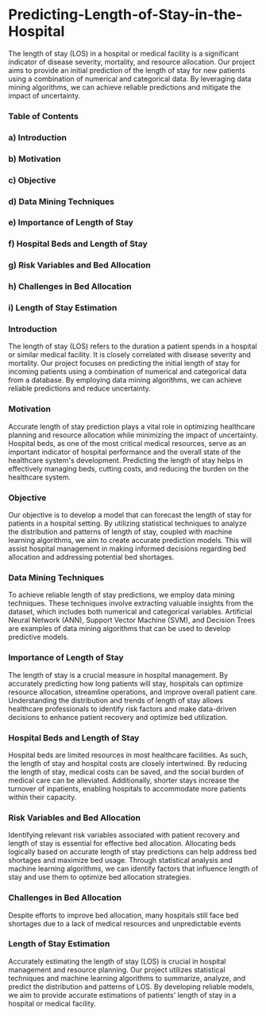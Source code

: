 # Predicting-Length-of-Stay-in-the-Hospital

The length of stay (LOS) in a hospital or medical facility is a significant indicator of disease severity, mortality, and resource allocation. Our project aims to provide an initial prediction of the length of stay for new patients using a combination of numerical and categorical data. By leveraging data mining algorithms, we can achieve reliable predictions and mitigate the impact of uncertainty.

### Table of Contents

### a) Introduction

### b) Motivation

### c) Objective
### d) Data Mining Techniques
### e) Importance of Length of Stay
### f) Hospital Beds and Length of Stay
### g) Risk Variables and Bed Allocation
### h) Challenges in Bed Allocation
### i) Length of Stay Estimation


### Introduction
The length of stay (LOS) refers to the duration a patient spends in a hospital or similar medical facility. It is closely correlated with disease severity and mortality. Our project focuses on predicting the initial length of stay for incoming patients using a combination of numerical and categorical data from a database. By employing data mining algorithms, we can achieve reliable predictions and reduce uncertainty.

### Motivation
Accurate length of stay prediction plays a vital role in optimizing healthcare planning and resource allocation while minimizing the impact of uncertainty. Hospital beds, as one of the most critical medical resources, serve as an important indicator of hospital performance and the overall state of the healthcare system's development. Predicting the length of stay helps in effectively managing beds, cutting costs, and reducing the burden on the healthcare system.

### Objective
Our objective is to develop a model that can forecast the length of stay for patients in a hospital setting. By utilizing statistical techniques to analyze the distribution and patterns of length of stay, coupled with machine learning algorithms, we aim to create accurate prediction models. This will assist hospital management in making informed decisions regarding bed allocation and addressing potential bed shortages.

### Data Mining Techniques
To achieve reliable length of stay predictions, we employ data mining techniques. These techniques involve extracting valuable insights from the dataset, which includes both numerical and categorical variables. Artificial Neural Network (ANN), Support Vector Machine (SVM), and Decision Trees are examples of data mining algorithms that can be used to develop predictive models.

### Importance of Length of Stay
The length of stay is a crucial measure in hospital management. By accurately predicting how long patients will stay, hospitals can optimize resource allocation, streamline operations, and improve overall patient care. Understanding the distribution and trends of length of stay allows healthcare professionals to identify risk factors and make data-driven decisions to enhance patient recovery and optimize bed utilization.

### Hospital Beds and Length of Stay
Hospital beds are limited resources in most healthcare facilities. As such, the length of stay and hospital costs are closely intertwined. By reducing the length of stay, medical costs can be saved, and the social burden of medical care can be alleviated. Additionally, shorter stays increase the turnover of inpatients, enabling hospitals to accommodate more patients within their capacity.

### Risk Variables and Bed Allocation
Identifying relevant risk variables associated with patient recovery and length of stay is essential for effective bed allocation. Allocating beds logically based on accurate length of stay predictions can help address bed shortages and maximize bed usage. Through statistical analysis and machine learning algorithms, we can identify factors that influence length of stay and use them to optimize bed allocation strategies.

### Challenges in Bed Allocation
Despite efforts to improve bed allocation, many hospitals still face bed shortages due to a lack of medical resources and unpredictable events

### Length of Stay Estimation
Accurately estimating the length of stay (LOS) is crucial in hospital management and resource planning. Our project utilizes statistical techniques and machine learning algorithms to summarize, analyze, and predict the distribution and patterns of LOS. By developing reliable models, we aim to provide accurate estimations of patients' length of stay in a hospital or medical facility.
